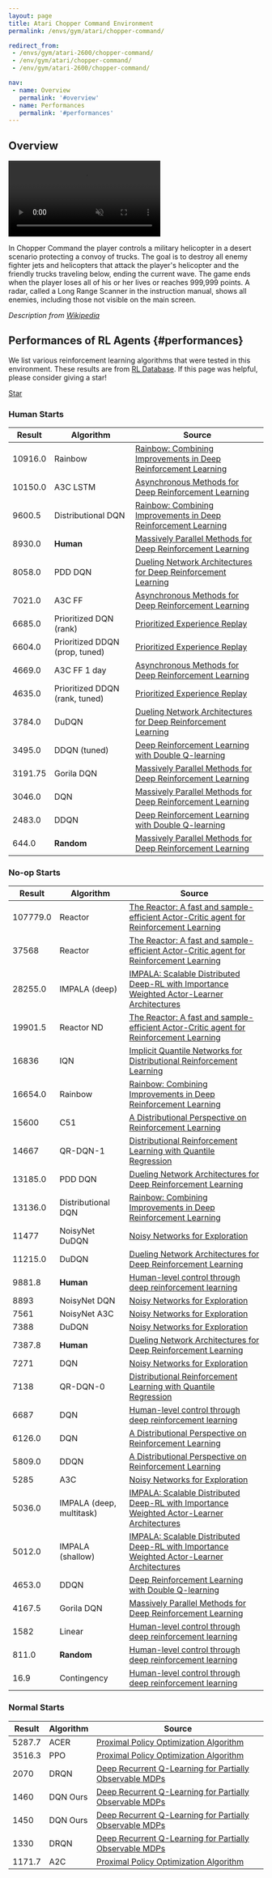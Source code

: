 ```yaml
---
layout: page
title: Atari Chopper Command Environment
permalink: /envs/gym/atari/chopper-command/

redirect_from:
 - /envs/gym/atari-2600/chopper-command/
 - /env/gym/atari/chopper-command/
 - /env/gym/atari-2600/chopper-command/

nav:
 - name: Overview
   permalink: '#overview'
 - name: Performances
   permalink: '#performances'
---
```



## Overview

<video autoplay muted loop controls>
  <source src="{{ 'assets/_pages/envs/gym/atari/chopper-command.mp4' | absolute_url }}" type="video/mp4">
</video>

In Chopper Command the player controls a military helicopter in a desert scenario protecting a convoy of trucks. The goal is to destroy all enemy fighter jets and helicopters that attack the player's helicopter and the friendly trucks traveling below, ending the current wave. The game ends when the player loses all of his or her lives or reaches 999,999 points. A radar, called a Long Range Scanner in the instruction manual, shows all enemies, including those not visible on the main screen.

*Description from [Wikipedia](https://en.wikipedia.org/wiki/Chopper_Command)*


## Performances of RL Agents {#performances}

We list various reinforcement learning algorithms that were tested in this environment. These results are from [RL Database](https://github.com/seungjaeryanlee/rldb). If this page was helpful, please consider giving a star!

<!-- Place this tag where you want the button to render. -->
<a class="github-button" href="https://github.com/seungjaeryanlee/rldb" data-icon="octicon-star" data-size="large" data-show-count="true" aria-label="Star seungjaeryanlee/rldb on GitHub">Star</a>
<!-- Place this tag in your head or just before your close body tag. -->
<script async defer src="https://buttons.github.io/buttons.js"></script>

### Human Starts

| Result | Algorithm | Source |
|--------|-----------|--------|
| 10916.0 | Rainbow | [Rainbow: Combining Improvements in Deep Reinforcement Learning](https://arxiv.org/abs/1710.02298) |
| 10150.0 | A3C LSTM | [Asynchronous Methods for Deep Reinforcement Learning](https://arxiv.org/abs/1602.01783) |
| 9600.5 | Distributional DQN | [Rainbow: Combining Improvements in Deep Reinforcement Learning](https://arxiv.org/abs/1710.02298) |
| 8930.0 | **Human** | [Massively Parallel Methods for Deep Reinforcement Learning](https://arxiv.org/abs/1507.04296) |
| 8058.0 | PDD DQN | [Dueling Network Architectures for Deep Reinforcement Learning](https://arxiv.org/abs/1511.06581) |
| 7021.0 | A3C FF | [Asynchronous Methods for Deep Reinforcement Learning](https://arxiv.org/abs/1602.01783) |
| 6685.0 | Prioritized DQN (rank) | [Prioritized Experience Replay](https://arxiv.org/abs/1511.05952) |
| 6604.0 | Prioritized DDQN (prop, tuned) | [Prioritized Experience Replay](https://arxiv.org/abs/1511.05952) |
| 4669.0 | A3C FF 1 day | [Asynchronous Methods for Deep Reinforcement Learning](https://arxiv.org/abs/1602.01783) |
| 4635.0 | Prioritized DDQN (rank, tuned) | [Prioritized Experience Replay](https://arxiv.org/abs/1511.05952) |
| 3784.0 | DuDQN | [Dueling Network Architectures for Deep Reinforcement Learning](https://arxiv.org/abs/1511.06581) |
| 3495.0 | DDQN (tuned) | [Deep Reinforcement Learning with Double Q-learning](https://arxiv.org/abs/1509.06461) |
| 3191.75 | Gorila DQN | [Massively Parallel Methods for Deep Reinforcement Learning](https://arxiv.org/abs/1507.04296) |
| 3046.0 | DQN | [Massively Parallel Methods for Deep Reinforcement Learning](https://arxiv.org/abs/1507.04296) |
| 2483.0 | DDQN | [Deep Reinforcement Learning with Double Q-learning](https://arxiv.org/abs/1509.06461) |
| 644.0 | **Random** | [Massively Parallel Methods for Deep Reinforcement Learning](https://arxiv.org/abs/1507.04296) |


### No-op Starts

| Result | Algorithm | Source |
|--------|-----------|--------|
| 107779.0 | Reactor | [The Reactor: A fast and sample-efficient Actor-Critic agent for Reinforcement Learning](https://arxiv.org/abs/1704.04651) |
| 37568 | Reactor | [The Reactor: A fast and sample-efficient Actor-Critic agent for Reinforcement Learning](https://arxiv.org/abs/1704.04651) |
| 28255.0 | IMPALA (deep) | [IMPALA: Scalable Distributed Deep-RL with Importance Weighted Actor-Learner Architectures](https://arxiv.org/abs/1802.01561) |
| 19901.5 | Reactor ND | [The Reactor: A fast and sample-efficient Actor-Critic agent for Reinforcement Learning](https://arxiv.org/abs/1704.04651) |
| 16836 | IQN | [Implicit Quantile Networks for Distributional Reinforcement Learning](https://arxiv.org/abs/1806.06923) |
| 16654.0 | Rainbow | [Rainbow: Combining Improvements in Deep Reinforcement Learning](https://arxiv.org/abs/1710.02298) |
| 15600 | C51 | [A Distributional Perspective on Reinforcement Learning](https://arxiv.org/abs/1707.06887) |
| 14667 | QR-DQN-1 | [Distributional Reinforcement Learning with Quantile Regression](https://arxiv.org/abs/1710.10044) |
| 13185.0 | PDD DQN | [Dueling Network Architectures for Deep Reinforcement Learning](https://arxiv.org/abs/1511.06581) |
| 13136.0 | Distributional DQN | [Rainbow: Combining Improvements in Deep Reinforcement Learning](https://arxiv.org/abs/1710.02298) |
| 11477 | NoisyNet DuDQN | [Noisy Networks for Exploration](https://arxiv.org/abs/1706.10295) |
| 11215.0 | DuDQN | [Dueling Network Architectures for Deep Reinforcement Learning](https://arxiv.org/abs/1511.06581) |
| 9881.8 | **Human** | [Human-level control through deep reinforcement learning](https://arxiv.org/abs/1511.06581) |
| 8893 | NoisyNet DQN | [Noisy Networks for Exploration](https://arxiv.org/abs/1706.10295) |
| 7561 | NoisyNet A3C | [Noisy Networks for Exploration](https://arxiv.org/abs/1706.10295) |
| 7388 | DuDQN | [Noisy Networks for Exploration](https://arxiv.org/abs/1706.10295) |
| 7387.8 | **Human** | [Dueling Network Architectures for Deep Reinforcement Learning](https://arxiv.org/abs/1511.06581) |
| 7271 | DQN | [Noisy Networks for Exploration](https://arxiv.org/abs/1706.10295) |
| 7138 | QR-DQN-0 | [Distributional Reinforcement Learning with Quantile Regression](https://arxiv.org/abs/1710.10044) |
| 6687 | DQN | [Human-level control through deep reinforcement learning](https://arxiv.org/abs/1710.10044) |
| 6126.0 | DQN | [A Distributional Perspective on Reinforcement Learning](https://arxiv.org/abs/1707.06887) |
| 5809.0 | DDQN | [A Distributional Perspective on Reinforcement Learning](https://arxiv.org/abs/1707.06887) |
| 5285 | A3C | [Noisy Networks for Exploration](https://arxiv.org/abs/1706.10295) |
| 5036.0 | IMPALA (deep, multitask) | [IMPALA: Scalable Distributed Deep-RL with Importance Weighted Actor-Learner Architectures](https://arxiv.org/abs/1802.01561) |
| 5012.0 | IMPALA (shallow) | [IMPALA: Scalable Distributed Deep-RL with Importance Weighted Actor-Learner Architectures](https://arxiv.org/abs/1802.01561) |
| 4653.0 | DDQN | [Deep Reinforcement Learning with Double Q-learning](https://arxiv.org/abs/1509.06461) |
| 4167.5 | Gorila DQN | [Massively Parallel Methods for Deep Reinforcement Learning](https://arxiv.org/abs/1507.04296) |
| 1582 | Linear | [Human-level control through deep reinforcement learning](https://arxiv.org/abs/1507.04296) |
| 811.0 | **Random** | [Human-level control through deep reinforcement learning](https://arxiv.org/abs/1507.04296) |
| 16.9 | Contingency | [Human-level control through deep reinforcement learning](https://arxiv.org/abs/1507.04296) |


### Normal Starts

| Result | Algorithm | Source |
|--------|-----------|--------|
| 5287.7 | ACER | [Proximal Policy Optimization Algorithm](https://arxiv.org/abs/1707.06347) |
| 3516.3 | PPO | [Proximal Policy Optimization Algorithm](https://arxiv.org/abs/1707.06347) |
| 2070 | DRQN | [Deep Recurrent Q-Learning for Partially Observable MDPs](https://arxiv.org/abs/1507.06527) |
| 1460 | DQN Ours | [Deep Recurrent Q-Learning for Partially Observable MDPs](https://arxiv.org/abs/1507.06527) |
| 1450 | DQN Ours | [Deep Recurrent Q-Learning for Partially Observable MDPs](https://arxiv.org/abs/1507.06527) |
| 1330 | DRQN | [Deep Recurrent Q-Learning for Partially Observable MDPs](https://arxiv.org/abs/1507.06527) |
| 1171.7 | A2C | [Proximal Policy Optimization Algorithm](https://arxiv.org/abs/1707.06347) |

